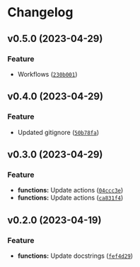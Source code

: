 # Changelog

<!--next-version-placeholder-->

## v0.5.0 (2023-04-29)
### Feature
* Workflows ([`230b001`](https://github.com/iandday/whichPlates/commit/230b001a0eea476e060adf17e4fe7d4d9858571c))

## v0.4.0 (2023-04-29)
### Feature
* Updated gitignore ([`50b78fa`](https://github.com/iandday/whichPlates/commit/50b78fa1179a9c13e5965236fd7b5a93f1611d6e))

## v0.3.0 (2023-04-29)
### Feature
* **functions:** Update actions ([`04ccc3e`](https://github.com/iandday/whichPlates/commit/04ccc3e4fe6702aab5a7daf95f9c12a66a538f4c))
* **functions:** Update actions ([`ca831f4`](https://github.com/iandday/whichPlates/commit/ca831f445e212affd998f9b29c1ee8ab81823d60))

## v0.2.0 (2023-04-19)
### Feature
* **functions:** Update docstrings ([`fef4d29`](https://github.com/iandday/whichPlates/commit/fef4d29f0c7f0cab9077f60ae218f6215a3d9a13))
